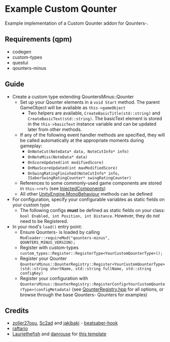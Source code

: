 # Example Custom Qounter

Example implementation of a Custom Qounter addon for Qounters-.

## Requirements (qpm)
- codegen
- custom-types
- questui
- qounters-minus

## Guide
- Create a custom type extending QountersMinus::Qounter
    - Set up your Qounter elements in a `void Start` method. The parent GameObject will be available as `this->gameObject`
        - Two helpers are available, `CreateBasicTitle(std::string)` and `CreateBasicText(std::string)`. The basicText element is stored in the `this->basicText` instance variable and can be updated later from other methods.
    - If any of the following event handler methods are specified, they will be called automatically at the appropriate moments during gameplay:
        - `OnNoteCut(NoteData* data, NoteCutInfo* info)`
        - `OnNoteMiss(NoteData* data)`
        - `OnScoreUpdated(int modifiedScore)`
        - `OnMaxScoreUpdated(int maxModifiedScore)`
        - `OnSwingRatingFinished(NoteCutInfo* info, ISaberSwingRatingCounter* swingRatingCounter)`
    - References to some commonly-used game components are stored in `this->refs` (see [InjectedComponents](https://github.com/danrouse/bsq-qounters-minus/blob/main/src/InjectedComponents.cpp))
    - All other [UnityEngine.MonoBehaviour](https://docs.unity3d.com/ScriptReference/MonoBehaviour.html) methods can be defined
- For configuration, specify your configurable variables as static fields on your custom type
    - The following configs **must** be defined as static fields on your class: `bool Enabled, int Position, int Distance`. However, they do *not* need to be Registered.
- In your mod's `load()` entry point:
    - Ensure Qounters- is loaded by calling `Modloader::requireMod("qounters-minus", QOUNTERS_MINUS_VERSION);`
    - Register with custom-types `custom_types::Register::RegisterType<YourCustomQounterType>();`
    - Register your Qounter `QountersMinus::QounterRegistry::Register<YourCustomQounterType>(std::string shortName, std::string fullName, std::string configKey)`
    - Register your configuration with `QountersMinus::QounterRegistry::RegisterConfig<YourCustomQounterType>(configMetadata)` (see [QounterRegistry.hpp](https://github.com/danrouse/bsq-qounters-minus/blob/main/shared/QounterRegistry.hpp#L31) for all options, or browse through the base Qounters- Qounters for examples)

## Credits

* [zoller27osu](https://github.com/zoller27osu), [Sc2ad](https://github.com/Sc2ad) and [jakibaki](https://github.com/jakibaki) - [beatsaber-hook](https://github.com/sc2ad/beatsaber-hook)
* [raftario](https://github.com/raftario)
* [Lauriethefish](https://github.com/Lauriethefish) and [danrouse](https://github.com/danrouse) for [this template](https://github.com/Lauriethefish/quest-mod-template)
